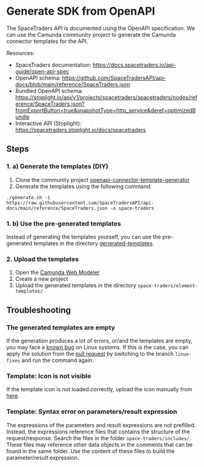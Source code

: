 # Generate SDK from OpenAPI

The SpaceTraders API is documented using the OpenAPI specification. We can use the Camunda community project to generate
the Camunda connector templates for the API.

Resources:

- SpaceTraders documentation: https://docs.spacetraders.io/api-guide/open-api-spec
- OpenAPI schema: https://github.com/SpaceTradersAPI/api-docs/blob/main/reference/SpaceTraders.json
- Bundled OpenAPI
  schema: https://stoplight.io/api/v1/projects/spacetraders/spacetraders/nodes/reference/SpaceTraders.json?fromExportButton=true&snapshotType=http_service&deref=optimizedBundle
- Interactive API (Stoplight): https://spacetraders.stoplight.io/docs/spacetraders

## Steps

### 1. a) Generate the templates (DIY)

1. Clone
   the community
   project [openapi-connector-template-generator](https://github.com/camunda-community-hub/openapi-connector-template-generator.git)
2. Generate the templates using the following command:

```shell
./generate.sh -i https://raw.githubusercontent.com/SpaceTradersAPI/api-docs/main/reference/SpaceTraders.json -o space-traders
```

### 1. b) Use the pre-generated templates

Instead of generating the templates yourself, you can use the pre-generated templates in the
directory [generated-templates](generated-templates/element-templates).

### 2. Upload the templates

1. Open the [Camunda Web Modeler](https://modeler.cloud.camunda.io/)
2. Create a new project
3. Upload the generated templates in the directory `space-traders/element-templates/`

## Troubleshooting

### The generated templates are empty

If the generation produces a lot of errors, or/and the templates are empty, you may face a
[known bug](https://github.com/camunda-community-hub/openapi-connector-template-generator/issues/4) on Linux systems. If
this is the case, you can apply the solution from
the [pull request](https://github.com/camunda-community-hub/openapi-connector-template-generator/pull/5) by switching to
the branch `linux-fixes` and run the command again.

### Template: Icon is not visible

If the template icon is not loaded correctly, upload the icon manually from [here](resources/space-traders-icon.png).

### Template: Syntax error on parameters/result expression

The expressions of the parameters and result expressions are not prefilled. Instead, the expressions reference
files that contains the structure of the request/response. Search the files in the folder `space-traders/includes/`.
These files may reference other data objects in the comments that can be found in the same folder. Use the content of
these files to build the parameter/result expression.


